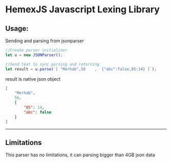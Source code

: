 # HemexJS Javascript Lexing Library

## Usage:


Sending and parsing from jsonparser
```javascript
//Create parser initializer
let u = new JSONParser();

//Send text to sync parsing and returning
let result = u.parse(`[ "Merhab",56    ,  {"abc":false,85:14} ]`);

```
result is native json object
```json
[
    "Merhab",
    56,
    {
        "85": 14,
        "abc": false
    }
]
```
-----------------------
## Limitations

This parser has no limitations, it can parsing bigger than 4GB json data